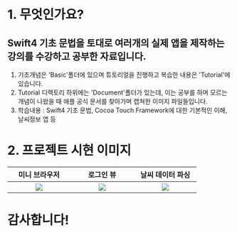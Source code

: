 # 1. 무엇인가요?
## Swift4 기초 문법을 토대로 여러개의 실제 앱을 제작하는 강의를 수강하고 공부한 자료입니다.
1. 기초개념은 'Basic'폴더에 있으며 튜토리얼을 진행하고 복습한 내용은 'Tutorial'에 있습니다.
2. Tutorial 디렉토리 하위에는 'Document'폴더가 있는데, 이는 공부를 하며 모르는 개념이 나왔을 때 애플 공식 문서를 찾아가며 캡쳐한 이미지 파일들입니다.
3. 학습내용 : Swift4 기초 문법, Cocoa Touch Framework에 대한 기본적인 이해, 날씨정보 앱 등

##

# 2. 프로젝트 시현 이미지
<table>
  <tr>
    <th width="30%">미니 브라우저</th> <th width="30%">로그인 뷰</th> <th width="30%">날씨 데이터 파싱</th>
  </tr>
  
  <tr>
    <th rowspan="9"><img src="https://user-images.githubusercontent.com/47823405/53147192-202dc280-35ea-11e9-97c1-9c8066f2de68.gif"></th>
    <th rowspan="9"><img src="https://user-images.githubusercontent.com/47823405/53147193-215eef80-35ea-11e9-960f-f83b44bccc2c.gif"></th>
    <th rowspan="9"><img src="https://user-images.githubusercontent.com/47823405/53169964-2b044980-3622-11e9-9e86-552334522e67.gif"></th>
     </tr>
<table>
  

# 감사합니다!
